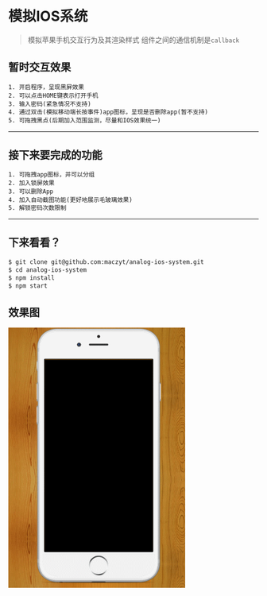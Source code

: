 # 模拟IOS系统 

> 模拟苹果手机交互行为及其渲染样式
> 组件之间的通信机制是`callback`

## 暂时交互效果

``` html
1. 开启程序，呈现黑屏效果
2. 可以点击HOME键表示打开手机
3. 输入密码(紧急情况不支持)
4. 通过双击(模拟移动端长按事件)app图标，呈现是否删除app(暂不支持)
5. 可拖拽黑点(后期加入范围监测，尽量和IOS效果统一)
```

---

## 接下来要完成的功能

``` html
1. 可拖拽app图标，并可以分组
2. 加入锁屏效果
3. 可以删除App
4. 加入自动截图功能(更好地展示毛玻璃效果)
5. 解锁密码次数限制
```

---

## 下来看看？

``` shell
$ git clone git@github.com:maczyt/analog-ios-system.git
$ cd analog-ios-system
$ npm install
$ npm start
```

## 效果图

![](ios.gif)


